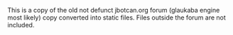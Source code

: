 This is a copy of the old not defunct jbotcan.org forum (glaukaba engine most likely) copy converted into static files. Files outside the forum are not included.
